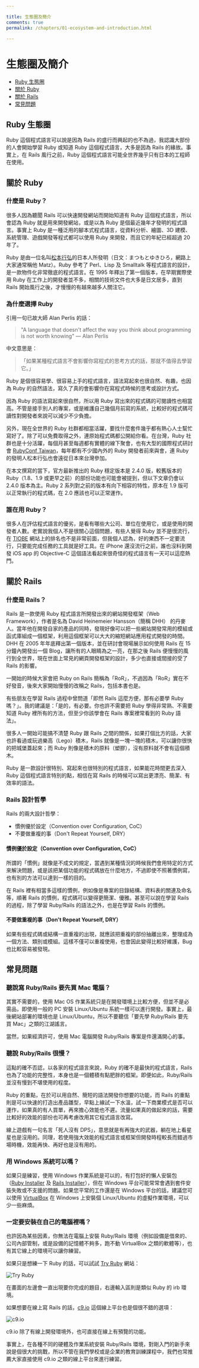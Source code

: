 ```yaml
---

title: 生態圈及簡介
comments: true
permalink: /chapters/01-ecosystem-and-introduction.html

---
```


# 生態圈及簡介

- [Ruby 生態圈](#ruby-ecosystem)
- [關於 Ruby](#about-ruby)
- [關於 Rails](#about-rails)
- [常見問題](#faq)

## <a name="ruby-ecosystem"></a>Ruby 生態圈

Ruby 這個程式語言可以說是因為 Rails 的盛行而興起的也不為過，我認識大部份的人會開始學習 Ruby 或知道 Ruby 這個程式語言，大多是因為 Rails 的緣故。事實上，在 Rails 風行之前，Ruby 這個程式語言可能全世界幾乎只有日本的工程師在使用。

## <a name="about-ruby"></a>關於 Ruby

### 什麼是 Ruby？

很多人因為聽聞 Rails 可以快速開發網站而開始知道有 Ruby 這個程式語言，所以會認為 Ruby 就是用來開發網站，或是以為 Ruby 是個最近幾年才發明的程式語言。事實上 Ruby 是一種泛用的腳本式程式語言，從資料分析、繪圖、3D 建模、系統管理、遊戲開發等程式都可以使用 Ruby 來開發，而且它的年紀已經超過 20 年了。

Ruby 是由一位名叫[松本行弘](https://zh.wikipedia.org/wiki/%E6%9D%BE%E6%9C%AC%E8%A1%8C%E5%BC%98)的日本人所發明（日文：まつもとゆきひろ，網路上大家通常稱他 Matz）。Ruby 參考了 Perl、Lisp 及 Smalltalk 等程式語言的設計，是一款物件化非常徹底的程式語言。在 1995 年釋出了第一個版本，在早期實際使用 Ruby 在工作上的開發者並不多，相關的技術文件也大多是日文居多，直到 Rails 開始風行之後，才慢慢的有越來越多人關注它。

### 為什麼選擇 Ruby

引用一句已故大師 Alan Perlis 的話：

> "A language that doesn't affect the way you think about programming is not worth knowing" — Alan Perlis

中文意思是：

>「如果某種程式語言不會影響你寫程式的思考方式的話，那就不值得去學習它。」

Ruby 是個很容易學、很容易上手的程式語言，語法寫起來也很自然、有趣，也因為 Ruby 的自然語法，寫久了真的會影響你在寫程式時候的思考或設計方式。

因為 Ruby 的語法寫起來很自然，所以用 Ruby 寫出來的程式碼的可閱讀性也相當高。不管是接手別人的專案，或是維護自己幾個月前寫的系統，比較好的程式碼可讀性對開發者來說可以減少不少負擔。

另外，現在全世界的 Ruby 社群都相當活躍，要找什麼套件幾乎都有熱心人士幫忙寫好了。除了可以免費取得之外，連原始程式碼都公開給你看。在台灣，Ruby 社群也是十分活躍，每個月甚至每週都有實體的線下聚會，也有大型的國際程式研討會 [RubyConf Taiwan](http://rubyconf.tw)，每年都有不少國內外的 Ruby 開發者前來與會，連 Ruby 的發明人松本行弘也會遠從日本來台灣參加。

在本文撰寫的當下，官方最新推出的 Ruby 穩定版本是 2.4.0 版，較舊版本的 Ruby（1.8、1.9 或更早之前）的部份功能也可能會被提到，但以下文章仍會以 2.4.0 版本為主。Ruby 2 系列對之前的版本有向下相容的特性，原本在 1.9 版可以正常執行的程式碼，在 2.0 應該也可以正常運作。

### 誰在用 Ruby？

很多人在評估程式語言的優劣，是看有哪些大公司、單位在使用它，或是使用的開發者人數。老實說我個人不是很關心這個問題，有些人覺得 Ruby 並不是很流行，在 [TIOBE](http://www.tiobe.com) 網站上的排名也不是非常前面，但我個人認為，好的東西不一定要流行，只要能完成任務的工具就是好工具。在 iPhone 還沒流行之前，誰也沒料到開發 iOS app 的 Objective-C 這個語法看起來很奇怪的程式語言有一天可以這麼熱門。

## <a name="about-rails"></a>關於 Rails

### 什麼是 Rails？

Rails 是一款使用 Ruby 程式語言所開發出來的網站開發框架（Web Framework），作者是名為 David Heinemeier Hansson（簡稱 DHH） 的丹麥人。當年他在開發自家的產品的同時，發現好像可以把一些網站開發常用的模組或函式庫組成一個框架，利用這個框架可以大大的縮短網站應用程式開發的時間。DHH 在 2005 年年底釋出第一個版本，並在研討會現場展示如何使用 Rails 在 15 分鐘內開發出一個 Blog，讓所有的人眼睛為之一亮，在那之後 Rails 便慢慢的風行到全世界，現在世面上常見的網頁開發框架的設計，多少也直接或間接的受了 Rails 的影響。

一開始的時候大家會把 Ruby on Rails 簡稱為「RoR」，不過因為「RoR」實在不好發音，後來大家開始慢慢的改稱之 Rails，包括本書也是。

有些朋友在學習 Rails 過程中曾問道「即然 Rails 這麼方便，那有必要學 Ruby 嗎？」。我的建議是：「是的，有必要。你也許不需要把 Ruby 學得非常熟、不需要知道 Ruby 裡所有的方法，但至少你該學會在 Rails 專案裡常看到的 Ruby 語法」。

很多人一開始可能搞不清楚 Ruby 跟 Rails 之間的關係，如果打個比方的話，大家也許看過或玩過樂高（Lego）積木，Rails 就像是一塊一塊的積木，可以讓你很快的把城堡蓋起來；而 Ruby 則像是積木的原料（塑膠），沒有原料就不會有這個積木。

Ruby 是一款設計很特別、寫起來也很特別的程式語言，如果能花時間更去深入 Ruby 這個程式語言特別的點，相信在寫 Rails 的時候可以寫出更漂亮、簡潔、有效率的語法。

### Rails 設計哲學

Rails 的兩大設計哲學：

- 慣例優於設定（Convention over Configuration, CoC）
- 不要做重複的事（Don't Repeat Yourself, DRY）

#### 慣例優於設定（Convention over Configuration, CoC）

所謂的「慣例」就像是不成文的規定，當遇到某種情況的時候我們會用特定的方式來解決問題，或是該把某個功能的程式碼放在什麼地方，不過即使不照著慣例寫，也有別的方法可以達到一樣的目的。

在 Rails 裡有相當多這樣的慣例，例如像是專案的目錄結構、資料表的關連及命名等，順著 Rails 的慣例，程式碼可以變得更簡潔、優雅。甚至可以說在學習 Rails 的過程，除了學習 Ruby/Rails 的語法之外，也是在學習 Rails 的慣例。

#### 不要做重複的事（Don't Repeat Yourself, DRY）

如果有些程式碼或結構一直重複的出現，就應該把重複的部份抽離出來，整理成為一個方法、類別或模組。這樣不僅可以重複使用，也會因此變得比較好維護，Bug 也比較容易被發現。

## <a name="faq"></a>常見問題

### 聽說寫 Ruby/Rails  要先買 Mac 電腦？

其實不需要的，使用 Mac OS 作業系統只是在開發環境上比較方便，但並不是必需品，即使用一般的 PC 安裝 Linux/Ubuntu 系統一樣可以進行開發。事實上，最後網站部署的環境也是 Linux/Ubuntu，所以不要聽信「要先學 Ruby/Rails 要先買 Mac」之類的江湖謠言。

當然，如果經濟許可，使用 Mac 電腦開發 Ruby/Rails 專案是件還滿開心的事。

### 聽說 Ruby/Rails 很慢？

這點的確不否認，以各家的程式語言來說，Ruby 的確不是最快的程式語言，Rails 也為了功能的完整性，本身也是一個體積有點肥胖的框架。即便如此，Ruby/Rails 並沒有慢到不堪使用的程度。

Ruby 的重點，在於可以用自然、簡短的語法開發你想要的功能，而 Rails 的重點則是可以快速的打造出產品雛型，早點上線試一下水溫，試一下商業模式是否可以運作，如果真的有人買單，再來擔心效能也不遲。流量如果真的做起來的話，需要比較好的效能的部份也可再考慮改用其它程式語言改寫。

線上遊戲有一句名言「死人沒有 DPS」，意思就是有再強大的武器，躺在地上看星星也是沒用的。同理，若使用強大效能的程式語言或框架但開發時程較長而錯過市場時機，效能再快、再好也是沒有用的。

### 用 Windows 系統可以嗎？

如果只是練習，使用 Windows 作業系統是可以的，有打包好的懶人安裝包（[Ruby Installer](https://rubyinstaller.org/) 及 [Rails Installer](http://railsinstaller.org/en)），但在 Windows 平台可能常常會遇到套件安裝失敗或不支援的問題。如果您平常的工作還是在 Windows 平台的話，建議您可以使用 [VirtualBox](https://www.virtualbox.org/) 在 Windows 上安裝個 Linux/Ubuntu 的虛擬作業環境，可以少一些麻煩。

### 一定要安裝在自己的電腦裡嗎？

也許因為某些因素，你無法在電腦上安裝 Ruby/Rails 環境（例如設備是借來的、公司內部管制，或是設備的記憶體不夠多，跑不動 VirtualBox 之類的軟體等），也有其它線上的環境可以讓你練習。

如果只是想練一下 Ruby 的話，可以試試 [Try Ruby](http://tryruby.org/) 網站：

![Try Ruby](/images/chapter01/try_ruby.jpg)

在畫面的左邊會一直出現要你完成的題目，右邊輸入區則是類似 Ruby 的 irb 環境。

如果想要在線上寫 Rails 的話，[c9.io](https://c9.io/) 這個線上平台也是個很不錯的選項：

![c9.io](/images/chapter01/c9.io.png)

c9.io 除了有線上開發環境外，也可直接在線上有預覽的功能。

事實上，在各種不同的硬體及作業系統安裝 Ruby/Rails 環境，對剛入門的新手來說是個很大的挑戰，所以不管在我們學校或是企業的教育訓練課程中，我們也常推薦大家直接使用 c9.io 之類的線上平台來進行練習。

